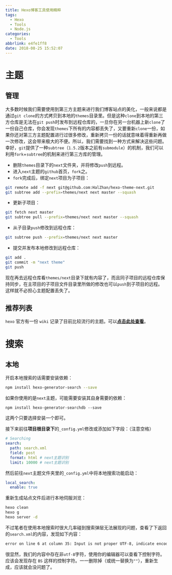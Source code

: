 ```yaml
---
title: Hexo博客工具使用精粹
tags:
  - Hexo
  - Tools
  - Node.js
categories:
  - Tools
abbrlink: e4fe1ff8
date: 2018-08-25 15:52:07
---
```

# 主题
## 管理
大多数时候我们需要使用到第三方主题来进行我们博客站点的美化，一般来说都是通过`git clone`的方式拷贝到本地的`themes`目录里。但是这种`clone`到本地的第三方仓库是无法在`git push`时发布到远程仓库的，一旦你在另一台机器上新`clone`了一份自己仓库，你会发现`themes`下所有的内容都丢失了，又要重新`clone`一份，如果你还对第三方主题配置进行过很多修改，重新拷贝一份的话就意味着得重新再做一次修改，这会带来极大的不便。所以，我们需要找到一种方式来解决这些问题。幸好，`git`提供了一种`subtree`（`1.5.2`版本之前有`submodule`）的机制，我们可以利用`fork`+`subtree`的机制来进行第三方库的管理。

- 删除`themes`目录下的`next`文件夹，并将修改`push`到远程。
- 进入`next`主题的`github`首页，`fork`之。
- `fork`完成后，绑定`next`项目为子项目：
```bash
git remote add -f next git@github.com:HalZhan/hexo-theme-next.git
git subtree add --prefix=themes/next next master --squash
```
- 更新子项目：
```bash
git fetch next master
git subtree pull --prefix=themes/next next master --squash
```
- 从子目录`push`修改到远程仓库：
```bash
git subtree push --prefix=themes/next next master
```
- 提交并发布本地修改到远程仓库：
```bash
git add .
git commit -m "next theme"
git push
```

现在再去远程仓库看`themes/next`目录下就有内容了，而且同子项目的远程仓库保持同步，在主项目的子项目文件目录里所做的修改也可以`push`到子项目的远程。这样就不必担心主题配置丢失了。

## 推荐列表
`hexo` 官方有一份 `wiki` 记录了目前比较流行的主题。可以[**点击此处查看**](https://github.com/hexojs/hexo/wiki/Themes)。

# 搜索
## 本地
开启本地搜索的话需要安装依赖：
```bash
npm install hexo-generator-search --save
```
如果你使用的是`next`主题，可能需要安装其自身需要的依赖：
```
npm install hexo-generator-searchdb --save
```
这两个只要选择安装一个即可。

接下来前往**项目根目录下**的`_config.yml`修改或添加如下字段：（注意空格）
```yml
# Searching
search:
  path: search.xml
  field: post
  format: html # next主题识别
  limit: 10000 # next主题识别
```

然后前往`next`主题文件夹里的`_config.yml`中将本地搜索功能启动：
```yml
local_search:
  enable: true
```

重新生成站点文件后进行本地伺服浏览：
```bash
hexo clean
hexo g
hexo server -d
```

不过笔者在使用本地搜索时很大几率碰到搜索弹层无法展现的问题，查看了下返回的`search.xml`的内容，发现如下内容：
```xml
error on line 6 at column 35: Input is not proper UTF-8, indicate encoding ! Bytes: 0x08 0xE5 0xAF 0xB9
```

很显然，我们的内容中存在非`utf-8`字符，使用你的编辑器可以查看下控制字符。应该会发现存在 `BS` 这样的控制字符。一一删除掉（或统一替换为`""`），重新生成，应该就会没问题了。